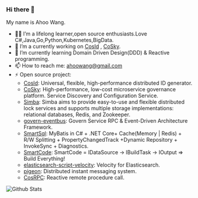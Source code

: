 ### Hi there 👋

<!--
**Ahoo-Wang/Ahoo-Wang** is a ✨ _special_ ✨ repository because its `README.md` (this file) appears on your GitHub profile.

Here are some ideas to get you started:

- 🔭 I’m currently working on ...
- 🌱 I’m currently learning ...
- 👯 I’m looking to collaborate on ...
- 🤔 I’m looking for help with ...
- 💬 Ask me about ...
- 📫 How to reach me: ...
- 😄 Pronouns: ...
- ⚡ Fun fact: ...
-->

My name is Ahoo Wang.

- 👨‍💻 I’m a lifelong learner,open source enthusiasts.Love C#,Java,Go,Python,Kubernetes,BigData.
- 🔭 I’m a currently working on [CosId](https://github.com/Ahoo-Wang/CosId) , [CoSky](https://github.com/Ahoo-Wang/CoSky).
- 🌱 I’m currently learning Domain Driven Design(DDD) & Reactive programming.
- 📫 How to reach me: ahoowang@gmail.com
- ⚡ Open source project: 
  - [CosId](https://github.com/Ahoo-Wang/CosId): Universal, flexible, high-performance distributed ID generator.
  - [CoSky](https://github.com/Ahoo-Wang/CoSky): High-performance, low-cost microservice governance platform. Service Discovery and Configuration Service.
  - [Simba](https://github.com/Ahoo-Wang/Simba): Simba aims to provide easy-to-use and flexible distributed lock services and supports multiple storage implementations: relational databases, Redis, and Zookeeper.
  - [govern-eventbus](https://github.com/Ahoo-Wang/govern-eventbus): Govern Service RPC & Event-Driven Architecture Framework.
  - [SmartSql](https://github.com/dotnetcore/SmartSql): MyBatis in C# + .NET Core+ Cache(Memory | Redis) + R/W Splitting + PropertyChangedTrack +Dynamic Repository + InvokeSync + Diagnostics.
  - [SmartCode](https://github.com/dotnetcore/SmartCode): SmartCode = IDataSource -> IBuildTask -> IOutput => Build Everything!
  - [elasticsearch-script-velocity](https://github.com/Ahoo-Wang/elasticsearch-script-velocity): Velocity for Elasticsearch.
  - [pigeon](https://github.com/Ahoo-Wang/pigeon): Distributed instant messaging system.
  - [CosRPC](https://github.com/Ahoo-Wang/CosRPC): Reactive remote procedure call.

![Github Stats](https://github-readme-stats.vercel.app/api?username=Ahoo-Wang&show_icons=true)
